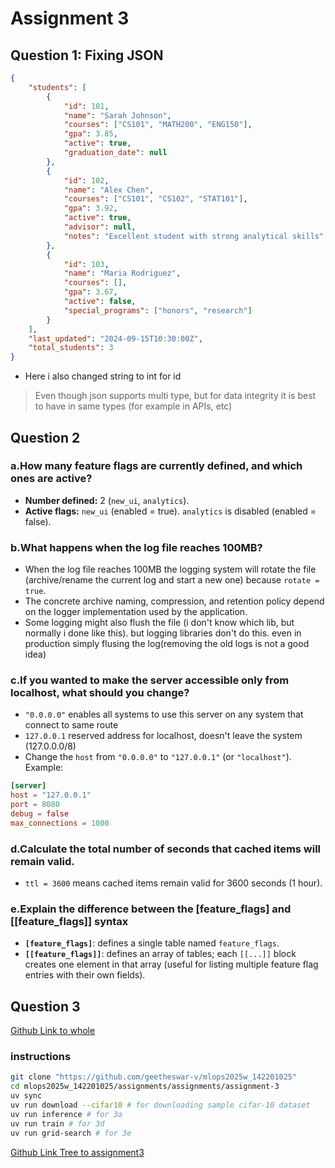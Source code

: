 # Assignment 3

## Question 1: Fixing JSON

```json
{
    "students": [
        {
            "id": 101,
            "name": "Sarah Johnson",
            "courses": ["CS101", "MATH200", "ENG150"],
            "gpa": 3.85,
            "active": true,
            "graduation_date": null
        },
        {
            "id": 102,
            "name": "Alex Chen",
            "courses": ["CS101", "CS102", "STAT101"],
            "gpa": 3.92,
            "active": true,
            "advisor": null,
            "notes": "Excellent student with strong analytical skills"
        },
        {
            "id": 103,
            "name": "Maria Rodriguez",
            "courses": [],
            "gpa": 3.67,
            "active": false,
            "special_programs": ["honors", "research"]
        }
    ],
    "last_updated": "2024-09-15T10:30:00Z",
    "total_students": 3
}
```

- Here i also changed string to int for id

> Even though json supports multi type, but for data integrity it is best to have in same types (for example in APIs, etc)

## Question 2

### a.How many feature flags are currently defined, and which ones are active?

- **Number defined:** 2 (`new_ui`, `analytics`).
- **Active flags:** `new_ui` (enabled = true). `analytics` is disabled (enabled = false).

### b.What happens when the log file reaches 100MB?

- When the log file reaches 100MB the logging system will rotate the file (archive/rename the current log and start a new one) because `rotate = true`.
- The concrete archive naming, compression, and retention policy depend on the logger implementation used by the application.
- Some logging might also flush the file (i don't know which lib, but normally i done like this). but logging libraries don't do this. even in production simply flusing the log(removing the old logs is not a good idea)

### c.If you wanted to make the server accessible only from localhost, what should you change?

- `"0.0.0.0"` enables all systems to use this server on any system that connect to same route
- `127.0.0.1` reserved address for localhost, doesn't leave the system (127.0.0.0/8)
- Change the `host` from `"0.0.0.0"` to `"127.0.0.1"` (or `"localhost"`). Example:

```toml
[server]
host = "127.0.0.1"
port = 8080
debug = false
max_connections = 1000
```

### d.Calculate the total number of seconds that cached items will remain valid.

- `ttl = 3600` means cached items remain valid for 3600 seconds (1 hour).

### e.Explain the difference between the [feature_flags] and [[feature_flags]] syntax

- **`[feature_flags]`**: defines a single table named `feature_flags`.
- **`[[feature_flags]]`**: defines an array of tables; each `[[...]]` block creates one element in that array (useful for listing multiple feature flag entries with their own fields).

## Question 3
[Github Link to whole](https://github.com/geetheswar-v/mlops2025w_142201025)

### instructions

```bash
git clone "https://github.com/geetheswar-v/mlops2025w_142201025"
cd mlops2025w_142201025/assignments/assignments/assignment-3
uv sync
uv run download --cifar10 # for downloading sample cifar-10 dataset
uv run inference # for 3a
uv run train # for 3d
uv run grid-search # for 3e
```

[Github Link Tree to assignment3](https://github.com/geetheswar-v/mlops2025w_142201025/tree/main/assignments/assignment-3)